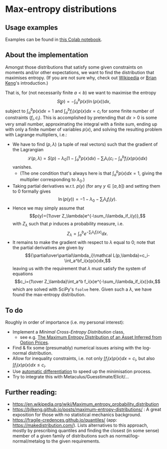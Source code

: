# Max-entropy distributions

## Usage examples
Examples can be found in [this Colab notebook](https://colab.research.google.com/drive/1tf-Ywh5HZIXxKhXCTkhveJRV-n_9YoXm?usp=sharing).

## About the implementation
Amongst those distributions that satisfy some given constraints on moments and/or other expectations, we want to find the distribution that maximises entropy. (If you are not sure why, check out [Wikipedia](https://en.wikipedia.org/wiki/Maximum_entropy_probability_distribution) or [Brian Keng](https://bjlkeng.github.io/posts/maximum-entropy-distributions/)'s introduction.)

That is, for (not necessarily finite $a<b$) we want to maximise the entropy
$$S(̱̱p)=-\int_a^b p(x)\ln(p(x))dx,$$
subject to $\int_a^b p(x)dx=1$ and $\int_a^b f_i(x)p(x)dx=c_i$ for some finite number of constraints $(f_i,c_i)$.
This is accomplished by pretending that $dx>0$ is some very small number, approximating the integral with a finite sum, ending up with only a finite number of variables $p(x)$, and solving the resulting problem with Lagrange multipliers, i.e.:

* We have to find $(p,\lambda)$ (a tuple of real vectors) such that the gradient of the Lagrangian $$\mathcal L(p,\lambda)=S(p)-\lambda_0\left(1-\int_a^bp(x)dx\right)-\sum_i \lambda_i\left(c_i-\int_a^b f_i(x)p(x)dx\right)$$
vanishes. 
  * (The one condition that's always here is that $\int_a^bp(x)dx=1$, giving the multiplier corresponding to $\lambda_0$.)
* Taking partial derivatives w.r.t. $p(y)$ (for any $y\in[a,b]$) and setting them to $0$ formally gives $$\ln(p(y))=-1-\lambda_0-\sum_i \lambda_if_i(y).$$
* Hence we may simply assume that $$p(y)={1\over Z_\lambda}e^{-\sum_i\lambda_if_i(y)},$$ with $Z_\lambda$ such that $p$ induces a probability measure, i.e. $$Z_\lambda=\int_a^b e^{-\sum_i\lambda_if_i(x)}dx.$$
* It remains to make the gradient with respect to $\lambda$ equal to $0$; note that the partial derivatives are given by $${\partial\over\partial\lambda_i}\mathcal L(p,\lambda)=c_i-\int_a^bf_i(x)p(x)dx,$$
leaving us with the requirement that $\lambda$ must satisfy the system of equations
$$c_i={1\over Z_\lambda}\int_a^b f_i(x)e^{-\sum_i\lambda_if_i(x)}dx,$$
which are solved with SciPy's `fsolve` here.
Given such a $\lambda$, we have found the max-entropy distribution.

## To do
Roughly in order of importance (i.e. my personal interest):
* Implement a _Minimal Cross-Entropy Distribution_ class,
  * see e.g. [The Maximum Entropy Distribution of an Asset Inferred from Option Prices](https://www.jstor.org/stable/2331391).
* Find & fix some (presumably) numerical issues arising with the log-normal distribution.
* Allow for inequality constraints, i.e. not only $\int f_i(x)p(x)dx=c_i$, but also $\int f_i(x)p(x)dx\leq c_i$.
* Use [automatic differentiation](https://en.wikipedia.org/wiki/Automatic_differentiation) to speed up the minimisation process.
* Try to integrate this with Metaculus/Guesstimate/Elicit/…

## Further reading:
* https://en.wikipedia.org/wiki/Maximum_entropy_probability_distribution
* https://bjlkeng.github.io/posts/maximum-entropy-distributions/ : A great exposition for those with no statistical mechanics background.
* https://fragile-credences.github.io/quantiles/ (app: https://makedistribution.com/). Lists alternatives to this approach, mostly by prescribing quantiles and finding the closest (in some sense) member of a given family of distributions such as normal/log-normal/metalog to the given requirements.

